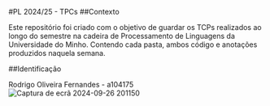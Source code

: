 #PL 2024/25 - TPCs
##Contexto

Este repositório foi criado com o objetivo de guardar os TCPs realizados ao longo do semestre na cadeira de Processamento de Linguagens da Universidade do Minho. Contendo cada pasta, ambos código e anotações produzidos naquela semana.

##Identificação

Rodrigo Oliveira Fernandes - a104175
![Captura de ecrã 2024-09-26 201150](https://github.com/user-attachments/assets/8817e313-de4f-45d0-88cd-7c2d55dd5625)
